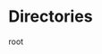 # Directories

<script setup>
    import Folders from "../components/Folders.vue";

    import Gitlab from "../assets/icons/Gitlab.svg";
    import Husky from "../assets/icons/Husky.svg";
    import Vscode from "../assets/icons/Vscode.svg";
    import Envs from "../assets/icons/Envs.svg";
    import Nodejs from "../assets/icons/Nodejs.svg";
    import Packages from "../assets/icons/Packages.svg";
    import Public from "../assets/icons/Public.svg";
    import Src from "../assets/icons/Src.svg";
    import Assets from "../assets/icons/Assets.svg";
    import Bridges from "../assets/icons/Bridges.svg";
    import Clients from "../assets/icons/Clients.svg";
    import Components from "../assets/icons/Components.svg";
    import Composables from "../assets/icons/Composables.svg";
    import Constants from "../assets/icons/Constants.svg";
    import Directives from "../assets/icons/Directives.svg";
    import Entities from "../assets/icons/Entities.svg";
    import Helpers from "../assets/icons/Helpers.svg";
    import Interfaces from "../assets/icons/Interfaces.svg";
    import Layouts from "../assets/icons/Layouts.svg";
    import Libs from "../assets/icons/Libs.svg";
    import Mappers from "../assets/icons/Mappers.svg";
    import Plugins from "../assets/icons/Plugins.svg";
    import Repositories from "../assets/icons/Repositories.svg";
    import Router from "../assets/icons/Router.svg";
    import Schemas from "../assets/icons/Schemas.svg";
    import Services from "../assets/icons/Services.svg";
    import Stores from "../assets/icons/Stores.svg";
    import Utils from "../assets/icons/Utils.svg";
    import Views from "../assets/icons/Views.svg";
    import App from "../assets/icons/App.svg";
    import Main from "../assets/icons/Main.svg";
    import Json from "../assets/icons/Json.svg";
    import Git from "../assets/icons/Git.svg";
    import Prettier from "../assets/icons/Prettier.svg";
    import Commitlint from "../assets/icons/Commitlint.svg";
    import Typescript from "../assets/icons/Typescript.svg";
    import Eslint from "../assets/icons/Eslint.svg";
    import Markdown from "../assets/icons/Markdown.svg";
    import Vite from "../assets/icons/Vite.svg";
    import Vitest from "../assets/icons/Vitest.svg";
    import Yarn from "../assets/icons/Yarn.svg";

    const items = [
        {
            "img": Gitlab,
            "title": ".gitlab/",
            "link": null
        },
        {
            "img": Husky,
            "title": ".husky/",
            "link": "husky"
        },
        {
            "img": Vscode,
            "title": ".vscode/",
            "link": null
        },
        {
            "img": Envs,
            "title": "env/",
            "link": "env"
        },
        {
            "img": Nodejs,
            "title": "node_modules/",
            "link": null
        },
        {
            "img": Packages,
            "title": "packages/",
            "link": "packages"
        },
        {
            "img": Public,
            "title": "public/",
            "link": null
        },
        {
            "img": Src,
            "title": "src/",
            "link": "src",
            folders: [
                {
                    "img": Assets,
                    "title": "assets",
                    "link": "#assets"
                },
                {
                    "img": Bridges,
                    "title": "bridges",
                    "link": "#bridges"
                },
                {
                    "img": Clients,
                    "title": "clients",
                    "link": "#clients"
                },
                {
                    "img": Components,
                    "title": "components",
                    "link": "#components"
                },
                {
                    "img": Composables,
                    "title": "composables",
                    "link": "#composables"
                },
                {
                    "img": Constants,
                    "title": "constants",
                    "link": "#constants"
                },
                {
                    "img": Directives,
                    "title": "directives",
                    "link": "#directives"
                },
                {
                    "img": Entities,
                    "title": "entities",
                    "link": "#entities"
                },
                {
                    "img": Helpers,
                    "title": "helpers",
                    "link": "#helpers"
                },
                {
                    "img": Interfaces,
                    "title": "interfaces",
                    "link": "#interfaces"
                },
                {
                    "img": Layouts,
                    "title": "layouts",
                    "link": "#layouts"
                },
                {
                    "img": Libs,
                    "title": "libs",
                    "link": "#libs"
                },
                {
                    "img": Mappers,
                    "title": "mappers",
                    "link": "#mappers"
                },
                {
                    "img": Plugins,
                    "title": "plugins",
                    "link": "#plugins"
                },
                {
                    "img": Repositories,
                    "title": "repositories",
                    "link": "#repositories"
                },
                {
                    "img": Router,
                    "title": "router",
                    "link": "#router"
                },
                {
                    "img": Schemas,
                    "title": "schemas",
                    "link": "#schemas"
                },
                {
                    "img": Services,
                    "title": "services",
                    "link": "#services"
                },
                {
                    "img": Stores,
                    "title": "stores",
                    "link": "#stores"
                },
                {
                    "img": Utils,
                    "title": "utils",
                    "link": "#utils"
                },
                {
                    "img": Views,
                    "title": "views",
                    "link": "#views"
                },
                {
                    "img": App,
                    "title": "App.vue",
                    "link": null
                },
                {
                    "img" : Main,
                    "title": "main.js",
                    "link": null
                },
            ]
        },
        {
            "img": Json,
            "title": ".eslintrc-auto-import.json",
            "link": null
        },
        {
            "img": Git,
            "title": ".gitignore",
            "link": null
        },
        {
            "img": Prettier,
            "title": ".prettierrc.json",
            "link": null
        },
        {
            "img": Commitlint,
            "title": "commitlint.config.js",
            "link": "commitlint"
        },
        {
            "img": Typescript,
            "title": "components.d.ts",
            "link": null
        },
        {
            "img": Eslint,
            "title": "eslint.config.mjs",
            "link": null
        },
        {
            "img": Json,
            "title": "jsconfig.json",
            "link": null
        },
        {
            "img": Nodejs,
            "title": "package.json",
            "link": null
        },
        {
            "img": Markdown,
            "title": "README.md",
            "link": null
        },
        {
            "img": Vite,
            "title": "vite.config.js",
            "link": null
        },
        {
            "img": Vitest,
            "title": "vitest.config.js",
            "link": null
        },
        {
            "img": Yarn,
            "title": "yarn.lock",
            "link": null
        }
    ]
</script>

<folders :items="items">
    root
</folders>